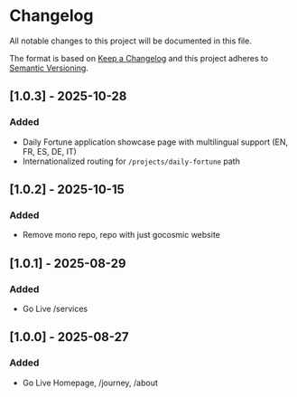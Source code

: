 # Changelog

All notable changes to this project will be documented in this file.

The format is based on [Keep a Changelog](https://keepachangelog.com/en/1.0.0/)
and this project adheres to [Semantic Versioning](https://semver.org/).

## [1.0.3] - 2025-10-28

### Added

- Daily Fortune application showcase page with multilingual support (EN, FR, ES, DE, IT)
- Internationalized routing for `/projects/daily-fortune` path

## [1.0.2] - 2025-10-15

### Added

- Remove mono repo, repo with just gocosmic website

## [1.0.1] - 2025-08-29

### Added

- Go Live /services

## [1.0.0] - 2025-08-27

### Added

- Go Live Homepage, /journey, /about
